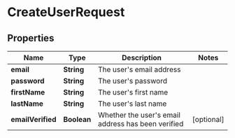 

# CreateUserRequest


## Properties

| Name | Type | Description | Notes |
|------------ | ------------- | ------------- | -------------|
|**email** | **String** | The user&#39;s email address |  |
|**password** | **String** | The user&#39;s password |  |
|**firstName** | **String** | The user&#39;s first name |  |
|**lastName** | **String** | The user&#39;s last name |  |
|**emailVerified** | **Boolean** | Whether the user&#39;s email address has been verified |  [optional] |



